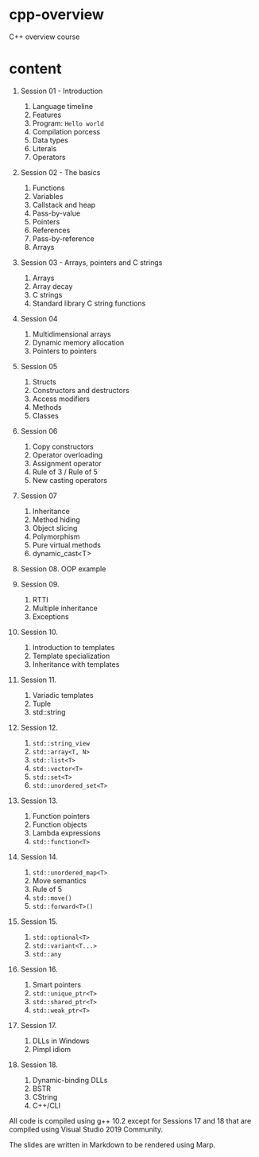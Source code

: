 # cpp-overview
C++ overview course

# content
1. Session 01 - Introduction
    1. Language timeline
    2. Features
    3. Program: `Hello world`
    4. Compilation porcess
    5. Data types
    6. Literals
    7. Operators
    
2. Session 02 - The basics
    1. Functions
    2. Variables
    3. Callstack and heap
    4. Pass-by-value
    5. Pointers
    6. References
    7. Pass-by-reference
    8. Arrays
    
3. Session 03 - Arrays, pointers and C strings
    1. Arrays
    2. Array decay
    3. C strings
    4. Standard library C string functions
    
4. Session 04
    1. Multidimensional arrays
    2. Dynamic memory allocation
    3. Pointers to pointers

5. Session 05
    1. Structs
    2. Constructors and destructors
    3. Access modifiers
    4. Methods
    5. Classes

6. Session 06
    1. Copy constructors
    2. Operator overloading
    3. Assignment operator
    4. Rule of 3 / Rule of 5
    5. New casting operators

7. Session 07
    1. Inheritance
    2. Method hiding
    3. Object slicing
    4. Polymorphism
    5. Pure virtual methods
    6. dynamic_cast&lt;T&gt;
    
8. Session 08. OOP example

9. Session 09.
    1. RTTI
    2. Multiple inheritance
    3. Exceptions
   
10. Session 10.
    1. Introduction to templates
    2. Template specialization
    3. Inheritance with templates

11. Session 11.
    1. Variadic templates
    2. Tuple
    3. std::string

12. Session 12.
    1. `std::string_view`
    2. `std::array<T, N>`
    3. `std::list<T>`
    4. `std::vector<T>`
    5. `std::set<T>`
    6. `std::unordered_set<T>`

13. Session 13.
	1. Function pointers
	2. Function objects
	3. Lambda expressions
	4. `std::function<T>`
   
14. Session 14.
    1. `std::unordered_map<T>`
    2. Move semantics
    3. Rule of 5
    4. `std::move()`
    5. `std::forward<T>()`

15. Session 15.
    1. `std::optional<T>`
    2. `std::variant<T...>`
    3. `std::any`

16. Session 16.
    1. Smart pointers
    2. `std::unique_ptr<T>`
    3. `std::shared_ptr<T>`
    4. `std::weak_ptr<T>`

17. Session 17.
    1. DLLs in Windows
    2. Pimpl idiom
 
18. Session 18.
    1. Dynamic-binding DLLs
    2. BSTR
    3. CString
    4. C++/CLI

All code is compiled using g++ 10.2 except for Sessions 17 and 18 that are compiled using Visual Studio 2019 Community.

The slides are written in Markdown to be rendered using Marp.

 
